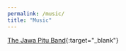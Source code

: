 ```yaml
---
permalink: /music/
title: "Music"
---
```



[The Jawa Pitu Band](http://www.jawapitu.com/){:target="_blank"}


